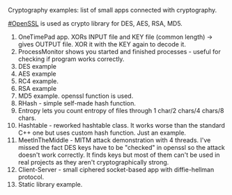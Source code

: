 Cryptography examples:
list of small apps connected with cryptography.

[#OpenSSL](https://github.com/openssl/openssl) is used as crypto library for DES, AES, RSA, MD5.
1) OneTimePad app. XORs INPUT file and KEY file (common length) -> gives OUTPUT file. XOR it with the KEY again to decode it.
2) ProcessMonitor shows you started and finished processes - useful for checking if program works correctly.
3) DES example
4) AES example
5) RC4 example.
6) RSA example
7) MD5 example. openssl function is used.
8) RHash - simple self-made hash function.
9) Entropy lets you count entropy of files through 1 char/2 chars/4 chars/8 chars.
10) Hashtable - reworked hashtable class. It works worse than the standard C++ one but uses custom hash function. Just an example.
11) MeetInTheMiddle - MITM attack demonstration with 4 threads. I've missed the fact DES keys have to be "checked" in openssl so the attack doesn't work correctly. It finds keys but most of them can't be used in real projects as they aren't cryptographically strong.
12) Client-Server - small ciphered socket-based app with diffie-hellman protocol.
13) Static library example.
